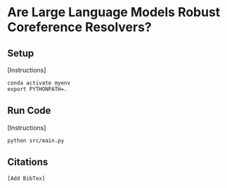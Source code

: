 # Are Large Language Models Robust Coreference Resolvers? 

## Setup 
[Instructions]

```
conda activate myenv
export PYTHONPATH=.
```

## Run Code 
[Instructions]

```
python src/main.py
```

## Citations
```
[Add BibTex]
```
